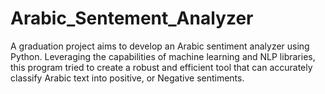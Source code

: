 # Arabic_Sentement_Analyzer
A graduation project aims to develop an Arabic sentiment analyzer using Python. Leveraging the capabilities of machine learning and NLP libraries, this program tried to create a robust and efficient tool that can accurately classify Arabic text into positive, or Negative sentiments.
